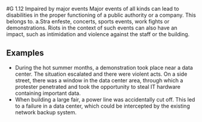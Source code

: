 #G 1.12 Impaired by major events
Major events of all kinds can lead to disabilities in the proper functioning of a public authority or a company. This belongs to. a.Stra enfeste, concerts, sports events, work fights or demonstrations. Riots in the context of such events can also have an impact, such as intimidation and violence against the staff or the building.



## Examples 
* During the hot summer months, a demonstration took place near a data center. The situation escalated and there were violent acts. On a side street, there was a window in the data center area, through which a protester penetrated and took the opportunity to steal IT hardware containing important data.
* When building a large fair, a power line was accidentally cut off. This led to a failure in a data center, which could be intercepted by the existing network backup system.





